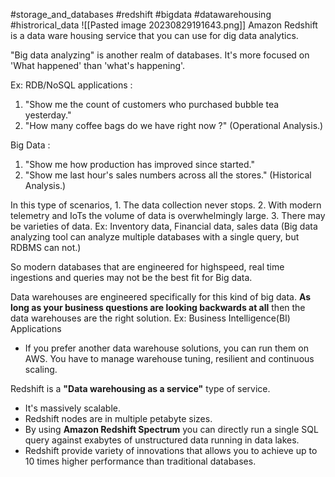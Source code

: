 #storage_and_databases #redshift #bigdata #datawarehousing #histrorical_data
![[Pasted image 20230829191643.png]]
Amazon Redshift is a data ware housing service that you can use for dig data analytics. 

"Big data analyzing" is another realm of databases. It's more focused on 'What happened' than 'what's happening'.

Ex: 
RDB/NoSQL applications : 
1. "Show me the count of customers who purchased bubble tea yesterday."
2. "How many coffee bags do we have right now ?"
(Operational Analysis.)

Big Data : 
1. "Show me how production has improved since started."
2. "Show me last hour's sales numbers across all the stores."
(Historical Analysis.)

In this type of scenarios,
	1. The data collection never stops.
	2. With modern telemetry and IoTs the volume of data is overwhelmingly large.
	3. There may be varieties of data.
		Ex: Inventory data, Financial data, sales data
		(Big data analyzing tool can analyze multiple databases with a single query, but RDBMS can not.)

So modern databases that are engineered for highspeed, real time ingestions and queries may not be the best fit for Big data.

Data warehouses are engineered specifically for this kind of big data. 
**As long as your business questions are looking backwards at all** then the data warehouses are the right solution.
Ex: 
	Business Intelligence(BI) Applications

- If you prefer another data warehouse solutions, you can run them on AWS.
	You have to manage warehouse tuning, resilient and continuous scaling.

Redshift is a **"Data warehousing as a service"** type of service. 
- It's massively scalable. 
- Redshift nodes are in multiple petabyte sizes.
- By using **Amazon Redshift Spectrum** you can directly run a single SQL query against exabytes of unstructured data running in data lakes.
- Redshift provide variety of innovations that allows you to achieve up to 10 times higher performance than traditional databases. 

